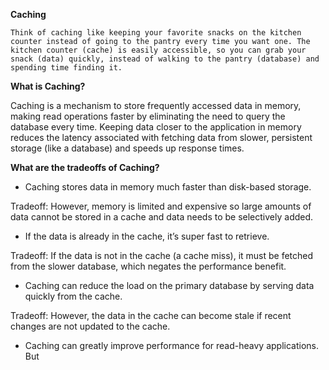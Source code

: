**Caching**

```Think of caching like keeping your favorite snacks on the kitchen counter instead of going to the pantry every time you want one. The kitchen counter (cache) is easily accessible, so you can grab your snack (data) quickly, instead of walking to the pantry (database) and spending time finding it.```

**What is Caching?**

Caching is a mechanism to store frequently accessed data in memory, making read operations faster by eliminating the need to query the database every time. Keeping data closer to the application in memory reduces the latency associated with fetching data from slower, persistent storage (like a database) and speeds up response times.

**What are the tradeoffs of Caching?**

- Caching stores data in memory much faster than disk-based storage.

Tradeoff: However, memory is limited and expensive so large amounts of data cannot be stored in a cache and data needs to be selectively added.

- If the data is already in the cache, it’s super fast to retrieve.

Tradeoff: If the data is not in the cache (a cache miss), it must be fetched from the slower database, which negates the   performance benefit.

- Caching can reduce the load on the primary database by serving data quickly from the cache.

Tradeoff: However, the data in the cache can become stale if recent changes are not updated to the cache.

- Caching can greatly improve performance for read-heavy applications. But 
